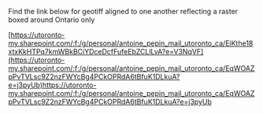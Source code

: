 Find the link below for geotiff aligned to one another reflecting a raster boxed around Ontario only

[https://utoronto-my.sharepoint.com/:f:/g/personal/antoine_pepin_mail_utoronto_ca/EiKthe18xtxKkHTPq7kmWBkBCiYDceDcfFufeEbZCLlLvA?e=V3NqVF](https://utoronto-my.sharepoint.com/:f:/g/personal/antoine_pepin_mail_utoronto_ca/EqWOAZpPvTVLsc9Z2nzFWYcBg4PCkOPRdA6tBfuK1DLkuA?e=j3pyUb)https://utoronto-my.sharepoint.com/:f:/g/personal/antoine_pepin_mail_utoronto_ca/EqWOAZpPvTVLsc9Z2nzFWYcBg4PCkOPRdA6tBfuK1DLkuA?e=j3pyUb
